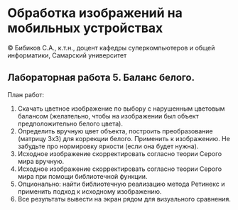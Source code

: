 # Обработка изображений на мобильных устройствах

© Бибиков С.А., к.т.н., доцент кафедры суперкомпьютеров и общей информатики, Самарский университет

## Лабораторная работа 5. Баланс белого.

План работ:
1. Скачать цветное изображение по выбору с нарушенным цветовым балансом (желательно, чтобы на изображении был объект предположительно белого цвета).
2. Определить вручную цвет объекта, построить преобразование (матрицу 3х3) для коррекции белого. Применить к изображению. Не забудьте про нормировку яркости (если она будет нужна).
3. Исходное изображение скорректировать согласно теории Серого мира вручную.
4. Исходное изображение скорректировать согласно теории Серого мира при помощи библиотечной функции.
5. Опционально: найти библиотечную реализацию метода Ретинекс и применить подход к исходному изображению.
6. Все результаты вывести на экран рядом для визуального сравнения.
